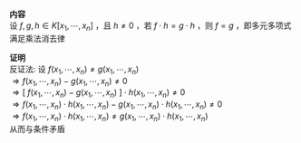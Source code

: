 **内容**  
设 $f,g,h\in K[x_1,\cdots,x_n]$ ，且 $h\neq0$ ，若 $f\cdot h=g\cdot h$ ，则 $f=g$ ，即多元多项式满足乘法消去律  
  
**证明**  
反证法: 设 $f(x_1,\cdots,x_n)\neq g(x_1,\cdots,x_n)$   
 $\Rightarrow f(x_1,\cdots,x_n)-g(x_1,\cdots,x_n)\neq0$   
 $\Rightarrow [\ f(x_1,\cdots,x_n)-g(x_1,\cdots,x_n)\ ]\cdot h(x_1,\cdots,x_n)\neq0$   
 $\Rightarrow f(x_1,\cdots,x_n)\cdot h(x_1,\cdots,x_n)-g(x_1,\cdots,x_n)\cdot h(x_1,\cdots,x_n)\neq0$   
 $\Rightarrow f(x_1,\cdots,x_n)\cdot h(x_1,\cdots,x_n)\neq g(x_1,\cdots,x_n)\cdot h(x_1,\cdots,x_n)$   
从而与条件矛盾  
